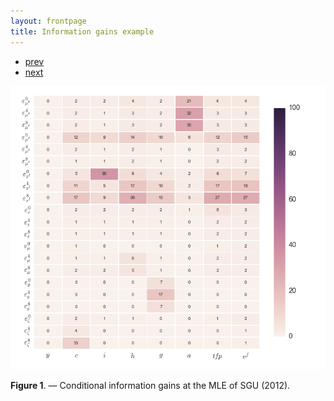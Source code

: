```yaml
---
layout: frontpage
title: Information gains example
---
```


<div class="navbar">
  <div class="navbar-inner">
      <ul class="nav">
          <li><a href="geneticmaps_fig3.html">prev</a></li>
          <li><a href="iskrev2017_fig2.html">next</a></li>
      </ul>
  </div>
</div>


[![R/qtlcharts example](../../assets/bigpublpics/CIGinnovSGU.png)](http://niskrev.github.io/pages/InfoGains.html)

**Figure 1**. &mdash; Conditional information gains at the MLE of SGU (2012).
